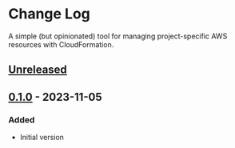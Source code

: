 # Change Log

A simple (but opinionated) tool for managing project-specific AWS resources with CloudFormation. 

## [Unreleased]

## [0.1.0] - 2023-11-05

### Added
- Initial version

<!-- links -->
[Unreleased]: https://github.com/codeasone/form/compare/v0.1.0...HEAD
[0.1.0]: https://github.com/codeasone/form/compare/8ecea206c3a1a57b2ea4de6d218e696a6d4fa427...v0.1.0
